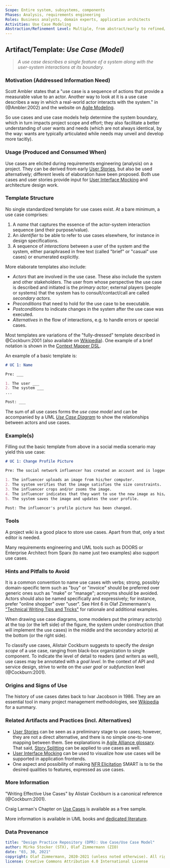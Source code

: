```yaml
---
Scope: Entire system, subsystems, components
Phases: Analysis, requirements engineering
Roles: Business analysts, domain experts, application architects
Activities: Use Case Modeling
Abstraction/Refinement Level: Multiple, from abstract/early to refined/concrete
---
```



Artifact/Template: *Use Case (Model)*
-------------------------------------

> *A use case describes a single feature of a system along with the user-system interactions at its boundary.*

### Motivation (Addressed Information Need) 
Scott Ambler states that a "use case is a sequence of actions that provide a measurable value to an actor. Another way to look at it is a use case describes a way in which a real-world actor interacts with the system." in (@Ambler:2002) and the website on [Agile Modeling](http://agilemodeling.com/artifacts/systemUseCase.htm).

So use cases and use case models help determine the system boundary, which in turn impacts project scope and effort; they also facilitate a better understanding of user wants and needs (which are not always identical, by the way: wants are typically articulated while needs may unveil and develop more tacitly). 


### Usage (Produced and Consumed When)
Use cases are elicited during requirements engineering (analysis) on a project. They can be derived from early [User Stories](DPR-UserStory.md), but also be used alternatively; different levels of elaboration have been proposed. Both use cases and user stories provide input for [User Interface Mocking](../activities/DPR-UserInterfaceMocking.md) and architecture design work.

<!-- TODO mention [Story Splitting](../activities/DPR-StorySplitting.md) already here? -->

### Template Structure
No single standardized template for use cases exist. At a bare minimum, a use case comprises:

1. A *name* that captures the essence of the actor-system interaction sequence (and their purpose/value).
2. An *identifier* to be able to refer to use cases elsewhere, for instance in design specifications.
3. A sequence of *interactions* between a user of the system and the system, either paraphrased in free text (called "brief" or "casual" use cases) or enumerated explicitly.

More elaborate templates also include:

* *Actors* that are involved in the use case. These also include the system and other stakeholders. The user from whose perspective the use case is described and initiated is the *primary actor*; external players (people or systems) that the system has to consult/contact/call are called *secondary actors*. 
* *Preconditions* that need to hold for the use case to be executable.
* *Postconditions* to indicate changes in the system after the use case was executed.
* *Alternatives* in the flow of interactions, e.g. to handle errors or special cases. 

Most templates are variations of the "fully-dressed" template described in @Cockburn:2001 (also available on [Wikipedia](https://en.wikipedia.org/wiki/Use_case#Fully_dressed)). One example of a brief notation is shown in the [Context Mapper DSL](https://contextmapper.org/docs/user-requirements/).

An example of a basic template is:

```markdown
# UC 1: Name

Pre: ___

1. The user ___
2. The system ___
...

Post: ___
```

The sum of all use cases forms the *use case model* <!-- TODO STX: Find a reference, IIRC the term originates from RUP. --> and can be accompanied by a UML [*Use Case Diagram*](https://www.visual-paradigm.com/guide/uml-unified-modeling-language/what-is-use-case-diagram/) to show the relationships between actors and use cases.

### Example(s)
Filling out the basic template from above in a social media scenario may yield this use case:

```markdown
# UC 1: Change Profile Picture

Pre: The social network influencer has created an account and is logged in.

1. The influencer uploads an image from his/her computer.
2. The system verifies that the image satisfies the size constraints.
3. The influencer crops and/or zooms the image.
4. The influencer indicates that they want to use the new image as his/her profile picture.
5. The system saves the image and updates the user profile.

Post: The influencer's profile picture has been changed.
```


### Tools
A project wiki is a good place to store use cases. Apart from that, only a text editor is needed. 

Many requirements engineering and UML tools such as DOORS or Enterprise Architect from Sparx (to name just two examples) also support use cases.


### Hints and Pitfalls to Avoid
It is a common convention to name use cases with verbs; strong, possibly domain-specific term such as "buy" or "invoice" should be preferred over generic ones such as "make" or "manage"; acronyms should be avoided. Actors should also be named specifically and expressively; for instance, prefer "online shopper" over "user". See Hint 6 in Olaf Zimmermann's ["Technical Writing Tips and Tricks"](https://ozimmer.ch/authoring/2020/04/24/TechWritingAdvice.html) for rationale and additional examples.

When drawing use case diagrams, some modelers put the primary actor(s) at the top (or the left side) of the figure, the system under construction (that will implement the use cases) in the middle and the secondary actor(s) at the bottom (or the right side).

To classify use cases, Alistair Cockburn suggests to specify the *design scope* of a use case, ranging from black-box organization to single component. To indicate the level of detail to readers (and  writers as well), use cases may be annotated with a *goal level*. In the context of API and service design, strive to write on the *user goal* or *subfunction* level (@Cockburn:2001).

### Origins and Signs of Use

The history of use cases dates back to Ivar Jacobson in 1986. They are an essential tool in many project management methodologies, see [Wikipedia](https://en.wikipedia.org/wiki/Use_case#History) for a summary.


### Related Artifacts and Practices (incl. Alternatives)

* [User Stories](DPR-UserStory.md) can be seen as a preliminary stage to use cases; however, they are not a direct alternative, and there is no simple one-to-one mapping between them. See explanations in [Agile Alliance glossary](https://www.agilealliance.org/glossary/user-stories). That said, [Story Splitting](../activities/DPR-StorySplitting.md) can be applied to use cases as well.
* [User Interface Mocking](../activities/DPR-UserInterfaceMocking.md) can be used to visualize how use cases will be supported in application frontends.
* One aspect and possibility of making [NFR Elicitation](../activities/DPR-SMART-NFR-Elicitation.md) SMART is to tie the desired qualities to features, expressed as use cases. 

### More Information

"Writing Effective Use Cases" by Alistair Cockburn is a canonical reference (@Cockburn:2001).

Craig Larman's Chapter on [Use Cases](https://www.craiglarman.com/wiki/index.php?title=Book_Applying_UML_and_Patterns) is available as a free sample.

More information is available in UML books and [dedicated literature](https://en.wikipedia.org/wiki/Use_case#Further_reading).


### Data Provenance 

```yaml
title: "Design Practice Repository (DPR): Use Case/Use Case Model"
author: Mirko Stocker (STX), Olaf Zimmermann (ZIO)
date: "03, 30, 2021"
copyright: Olaf Zimmermann, 2020-2021 (unless noted otherwise). All rights reserved.
license: Creative Commons Attribution 4.0 International License
```
